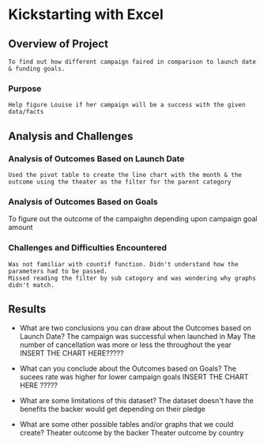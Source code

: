 # Kickstarting with Excel

##    Overview of Project
	To find out how different campaign faired in comparison to launch date & funding goals.
### Purpose
	Help figure Louise if her campaign will be a success with the given data/facts
## Analysis and Challenges


### Analysis of Outcomes Based on Launch Date
	Used the pivot table to create the line chart with the month & the outcome using the theater as the filter for the parent category

### Analysis of Outcomes Based on Goals
To figure out the outcome of the campaighn depending upon campaign goal amount 

### Challenges and Difficulties Encountered
	Was not familiar with countif function. Didn't understand how the parameters had to be passed.
	Missed reading the filter by sub catogory and was wondering why graphs didn't match.
## Results
- What are two conclusions you can draw about the Outcomes based on Launch Date?
	The campaign was successful when launched in May
	The number of cancellation was more or less the throughout the year
	INSERT THE CHART HERE?????
- What can you conclude about the Outcomes based on Goals?
	The sucees rate was higher for lower campaign goals 
	INSERT THE CHART HERE ?????
- What are some limitations of this dataset?
	The dataset doesn't have the benefits the backer would get depending on their pledge

- What are some other possible tables and/or graphs that we could create?
	Theater outcome by the backer
	Theater outcome by country
